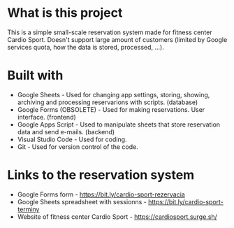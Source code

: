 # What is this project
This is a simple small-scale reservation system made for fitness center Cardio Sport. Doesn't support large amount of customers (limited by Google services quota, how the data is stored, processed, ...).

# Built with
 - Google Sheets - Used for changing app settings, storing, showing, archiving and processing reservarions with scripts. (database)
 - Google Forms (OBSOLETE) - Used for making reservations. User interface. (frontend)
 - Google Apps Script - Used to manipulate sheets that store reservation data and send e-mails. (backend)
 - Visual Studio Code - Used for coding.
 - Git - Used for version control of the code.

# Links to the reservation system
 - Google Forms form - https://bit.ly/cardio-sport-rezervacia
 - Google Sheets spreadsheet with sessionns - https://bit.ly/cardio-sport-terminy
 - Website of fitness center Cardio Sport - https://cardiosport.surge.sh/